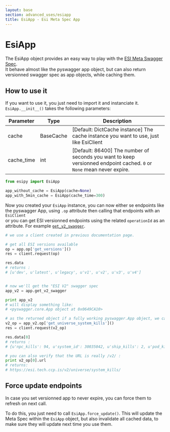 ```yaml
---
layout: base
section: advanced_uses/esiapp
title: EsiApp - Esi Meta Spec App 
---
```

# EsiApp

The EsiApp object provides an easy way to play with the [ESI Meta Swagger Spec](https://esi.tech.ccp.is/ui/?version=meta).<br>
It behave almost like the pyswagger app object, but can also return versionned swagger spec as app objects, while caching them.

## How to use it

If you want to use it, you just need to import it and instanciate it. `EsiApp.__init__()` takes the following parameters:

Parameter | Type | Description
--- | --- | ---
cache | BaseCache | [Default: DictCache instance] The cache instance you want to use, just like EsiClient
cache_time | int | [Default: 86400] The number of seconds you want to keep versionned endpoint cached. `0` or `None` mean never expire.

```python
from esipy import EsiApp

app_without_cache = EsiApp(cache=None)
app_with_5min_cache = EsiApp(cache_time=300)
```

Now you created your `EsiApp` instance, you can now either se endpoints like the pyswagger App, using `.op` attribute then calling that endpoints with an `EsiClient`<br>
or you can get ESI versionned endpoints using the related `operationId` as an attribute. For example [`get_v2_swagger`](https://esi.tech.ccp.is/ui/?version=meta#/Swagger/get_v2_swagger).

```python
# we use a client created in previous documentation page.

# get all ESI versions available
op = app.op['get_versions']()
res = client.request(op)

res.data
# returns :
# [u'dev', u'latest', u'legacy', u'v1', u'v2', u'v3', u'v4']


# now we'll get the "ESI V2" swagger spec
app_v2 = app.get_v2_swagger

print app_v2
# will display something like:
# <pyswagger.core.App object at 0x0649CA10>

# as the returned object if a fully working pyswagger.App object, we can use it normally
v2_op = app_v2.op['get_universe_system_kills']()
res = client.request(v2_op)

res.data[0]
# returns :
# {u'npc_kills': 94, u'system_id': 30035042, u'ship_kills': 2, u'pod_kills': 2}

# you can also verify that the URL is really /v2/ :
print v2_op[0].url
# returns:
# https://esi.tech.ccp.is/v2/universe/system_kills/
```

## Force update endpoints
In case you set versionned app to never expire, you can force them to refresh on next call. 

To do this, you just need to call `EsiApp.force_update()`. This will update the Meta Spec within the `EsiApp` object, but also invalidate all cached data, to make sure they will update next time you use them.